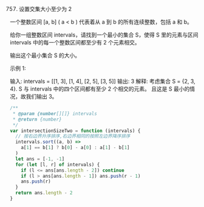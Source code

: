 757. 设置交集大小至少为 2

一个整数区间 [a, b] ( a < b ) 代表着从 a 到 b 的所有连续整数，包括 a 和 b。

给你一组整数区间 intervals，请找到一个最小的集合 S，使得 S 里的元素与区间 intervals 中的每一个整数区间都至少有 2 个元素相交。

输出这个最小集合 S 的大小。

示例 1:

输入: intervals = [[1, 3], [1, 4], [2, 5], [3, 5]]
输出: 3
解释:
考虑集合 S = {2, 3, 4}. S 与 intervals 中的四个区间都有至少 2 个相交的元素。
且这是 S 最小的情况，故我们输出 3。

```js
/**
 * @param {number[][]} intervals
 * @return {number}
 */
var intersectionSizeTwo = function (intervals) {
  // 按右边界升序排序,右边界相同的按照左边界降序排序
  intervals.sort((a, b) =>
    a[1] == b[1] ? b[0] - a[0] : a[1] - b[1]
  )
  let ans = [-1, -1]
  for (let [l, r] of intervals) {
    if (l <= ans[ans.length - 2]) continue
    if (l > ans[ans.length - 1]) ans.push(r - 1)
    ans.push(r)
  }
  return ans.length - 2
}
```
